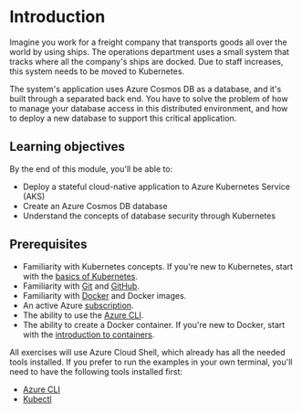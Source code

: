 # Introduction


Imagine you work for a freight company that transports goods all over the world by using ships. The operations department uses a small system that tracks where all the company's ships are docked. Due to staff increases, this system needs to be moved to Kubernetes.

The system's application uses Azure Cosmos DB as a database, and it's built through a separated back end. You have to solve the problem of how to manage your database access in this distributed environment, and how to deploy a new database to support this critical application.

## Learning objectives
By the end of this module, you'll be able to:
    
  - Deploy a stateful cloud-native application to Azure Kubernetes Service (AKS)
  - Create an Azure Cosmos DB database
  - Understand the concepts of database security through Kubernetes

## Prerequisites

  - Familiarity with Kubernetes concepts. If you're new to Kubernetes, start with the [basics of Kubernetes](https://azure.microsoft.com/topic/what-is-kubernetes).
  - Familiarity with [Git](https://docs.microsoft.com/en-us/contribute/git-github-fundamentals) and [GitHub](https://github.com/).
  - Familiarity with [Docker](https://docker.com/) and Docker images.
  - An active Azure [subscription](https://azure.microsoft.com/free/services/kubernetes-service).
  - The ability to use the [Azure CLI](https://docs.microsoft.com/en-us/azure/aks/kubernetes-walkthrough).
  - The ability to create a Docker container. If you're new to Docker, start with the [introduction to containers](https://docs.microsoft.com/en-us/learn/modules/intro-to-containers/).
  

All exercises will use Azure Cloud Shell, which already has all the needed tools installed. If you prefer to run the examples in your own terminal, you'll need to have the following tools installed first:

  - [Azure CLI](https://docs.microsoft.com/en-us/azure/aks/kubernetes-walkthrough)
  - [Kubectl](https://docs.microsoft.com/en-us/azure/aks/kubernetes-walkthrough#connect-to-the-cluster)
